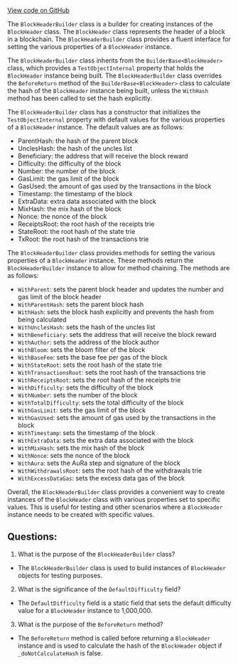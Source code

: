 [View code on GitHub](https://github.com/nethermindeth/nethermind/Nethermind.Core.Test/Builders/BlockHeaderBuilder.cs)

The `BlockHeaderBuilder` class is a builder for creating instances of the `BlockHeader` class. The `BlockHeader` class represents the header of a block in a blockchain. The `BlockHeaderBuilder` class provides a fluent interface for setting the various properties of a `BlockHeader` instance. 

The `BlockHeaderBuilder` class inherits from the `BuilderBase<BlockHeader>` class, which provides a `TestObjectInternal` property that holds the `BlockHeader` instance being built. The `BlockHeaderBuilder` class overrides the `BeforeReturn` method of the `BuilderBase<BlockHeader>` class to calculate the hash of the `BlockHeader` instance being built, unless the `WithHash` method has been called to set the hash explicitly.

The `BlockHeaderBuilder` class has a constructor that initializes the `TestObjectInternal` property with default values for the various properties of a `BlockHeader` instance. The default values are as follows:

- ParentHash: the hash of the parent block
- UnclesHash: the hash of the uncles list
- Beneficiary: the address that will receive the block reward
- Difficulty: the difficulty of the block
- Number: the number of the block
- GasLimit: the gas limit of the block
- GasUsed: the amount of gas used by the transactions in the block
- Timestamp: the timestamp of the block
- ExtraData: extra data associated with the block
- MixHash: the mix hash of the block
- Nonce: the nonce of the block
- ReceiptsRoot: the root hash of the receipts trie
- StateRoot: the root hash of the state trie
- TxRoot: the root hash of the transactions trie

The `BlockHeaderBuilder` class provides methods for setting the various properties of a `BlockHeader` instance. These methods return the `BlockHeaderBuilder` instance to allow for method chaining. The methods are as follows:

- `WithParent`: sets the parent block header and updates the number and gas limit of the block header
- `WithParentHash`: sets the parent block hash
- `WithHash`: sets the block hash explicitly and prevents the hash from being calculated
- `WithUnclesHash`: sets the hash of the uncles list
- `WithBeneficiary`: sets the address that will receive the block reward
- `WithAuthor`: sets the address of the block author
- `WithBloom`: sets the bloom filter of the block
- `WithBaseFee`: sets the base fee per gas of the block
- `WithStateRoot`: sets the root hash of the state trie
- `WithTransactionsRoot`: sets the root hash of the transactions trie
- `WithReceiptsRoot`: sets the root hash of the receipts trie
- `WithDifficulty`: sets the difficulty of the block
- `WithNumber`: sets the number of the block
- `WithTotalDifficulty`: sets the total difficulty of the block
- `WithGasLimit`: sets the gas limit of the block
- `WithGasUsed`: sets the amount of gas used by the transactions in the block
- `WithTimestamp`: sets the timestamp of the block
- `WithExtraData`: sets the extra data associated with the block
- `WithMixHash`: sets the mix hash of the block
- `WithNonce`: sets the nonce of the block
- `WithAura`: sets the AuRa step and signature of the block
- `WithWithdrawalsRoot`: sets the root hash of the withdrawals trie
- `WithExcessDataGas`: sets the excess data gas of the block

Overall, the `BlockHeaderBuilder` class provides a convenient way to create instances of the `BlockHeader` class with various properties set to specific values. This is useful for testing and other scenarios where a `BlockHeader` instance needs to be created with specific values.
## Questions: 
 1. What is the purpose of the `BlockHeaderBuilder` class?
- The `BlockHeaderBuilder` class is used to build instances of `BlockHeader` objects for testing purposes.

2. What is the significance of the `DefaultDifficulty` field?
- The `DefaultDifficulty` field is a static field that sets the default difficulty value for a `BlockHeader` instance to 1,000,000.

3. What is the purpose of the `BeforeReturn` method?
- The `BeforeReturn` method is called before returning a `BlockHeader` instance and is used to calculate the hash of the `BlockHeader` object if `_doNotCalculateHash` is false.